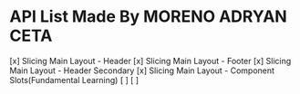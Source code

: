 # API List Made By MORENO ADRYAN CETA

[x] Slicing Main Layout - Header
[x] Slicing Main Layout - Footer
[x] Slicing Main Layout - Header Secondary
[x] Slicing Main Layout - Component Slots(Fundamental Learning)
[ ]
[ ]
